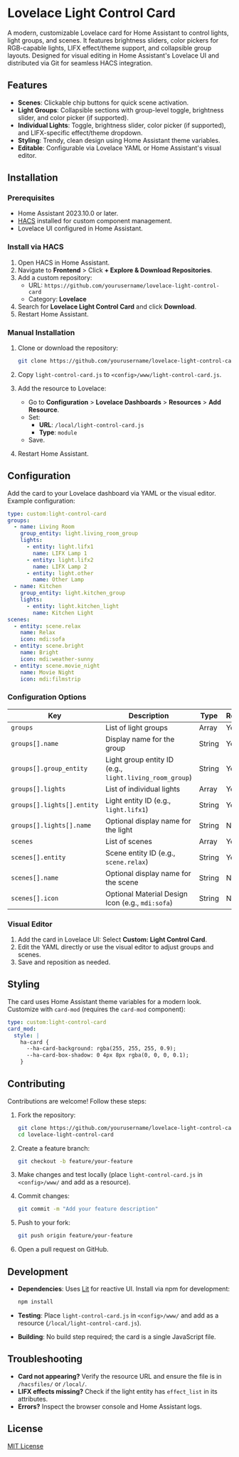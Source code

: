 # Lovelace Light Control Card

A modern, customizable Lovelace card for Home Assistant to control lights, light groups, and scenes. It features brightness sliders, color pickers for RGB-capable lights, LIFX effect/theme support, and collapsible group layouts. Designed for visual editing in Home Assistant's Lovelace UI and distributed via Git for seamless HACS integration.

## Features

- **Scenes**: Clickable chip buttons for quick scene activation.
- **Light Groups**: Collapsible sections with group-level toggle, brightness slider, and color picker (if supported).
- **Individual Lights**: Toggle, brightness slider, color picker (if supported), and LIFX-specific effect/theme dropdown.
- **Styling**: Trendy, clean design using Home Assistant theme variables.
- **Editable**: Configurable via Lovelace YAML or Home Assistant's visual editor.

## Installation

### Prerequisites

- Home Assistant 2023.10.0 or later.
- [HACS](https://hacs.xyz/) installed for custom component management.
- Lovelace UI configured in Home Assistant.

### Install via HACS

1. Open HACS in Home Assistant.
2. Navigate to **Frontend** > Click **+ Explore & Download Repositories**.
3. Add a custom repository:
   - URL: `https://github.com/yourusername/lovelace-light-control-card`
   - Category: **Lovelace**
4. Search for **Lovelace Light Control Card** and click **Download**.
5. Restart Home Assistant.

### Manual Installation

1. Clone or download the repository:

   ```bash
   git clone https://github.com/yourusername/lovelace-light-control-card.git
   ```

2. Copy `light-control-card.js` to `<config>/www/light-control-card.js`.
3. Add the resource to Lovelace:

   - Go to **Configuration** > **Lovelace Dashboards** > **Resources** > **Add Resource**.
   - Set:
     - **URL**: `/local/light-control-card.js`
     - **Type**: `module`
   - Save.

4. Restart Home Assistant.

## Configuration

Add the card to your Lovelace dashboard via YAML or the visual editor. Example configuration:

```yaml
type: custom:light-control-card
groups:
  - name: Living Room
    group_entity: light.living_room_group
    lights:
      - entity: light.lifx1
        name: LIFX Lamp 1
      - entity: light.lifx2
        name: LIFX Lamp 2
      - entity: light.other
        name: Other Lamp
  - name: Kitchen
    group_entity: light.kitchen_group
    lights:
      - entity: light.kitchen_light
        name: Kitchen Light
scenes:
  - entity: scene.relax
    name: Relax
    icon: mdi:sofa
  - entity: scene.bright
    name: Bright
    icon: mdi:weather-sunny
  - entity: scene.movie_night
    name: Movie Night
    icon: mdi:filmstrip
```

### Configuration Options

| Key | Description | Type | Required |
|-----|-------------|------|----------|
| `groups` | List of light groups | Array | Yes |
| `groups[].name` | Display name for the group | String | Yes |
| `groups[].group_entity` | Light group entity ID (e.g., `light.living_room_group`) | String | Yes |
| `groups[].lights` | List of individual lights | Array | Yes |
| `groups[].lights[].entity` | Light entity ID (e.g., `light.lifx1`) | String | Yes |
| `groups[].lights[].name` | Optional display name for the light | String | No |
| `scenes` | List of scenes | Array | Yes |
| `scenes[].entity` | Scene entity ID (e.g., `scene.relax`) | String | Yes |
| `scenes[].name` | Optional display name for the scene | String | No |
| `scenes[].icon` | Optional Material Design Icon (e.g., `mdi:sofa`) | String | No |

### Visual Editor

1. Add the card in Lovelace UI: Select **Custom: Light Control Card**.
2. Edit the YAML directly or use the visual editor to adjust groups and scenes.
3. Save and reposition as needed.

## Styling

The card uses Home Assistant theme variables for a modern look. Customize with `card-mod` (requires the `card-mod` component):

```yaml
type: custom:light-control-card
card_mod:
  style: |
    ha-card {
      --ha-card-background: rgba(255, 255, 255, 0.9);
      --ha-card-box-shadow: 0 4px 8px rgba(0, 0, 0, 0.1);
    }
```

## Contributing

Contributions are welcome! Follow these steps:

1. Fork the repository:

   ```bash
   git clone https://github.com/yourusername/lovelace-light-control-card.git
   cd lovelace-light-control-card
   ```

2. Create a feature branch:

   ```bash
   git checkout -b feature/your-feature
   ```

3. Make changes and test locally (place `light-control-card.js` in `<config>/www/` and add as a resource).
4. Commit changes:

   ```bash
   git commit -m "Add your feature description"
   ```

5. Push to your fork:

   ```bash
   git push origin feature/your-feature
   ```

6. Open a pull request on GitHub.

## Development

- **Dependencies**: Uses [Lit](https://lit.dev/) for reactive UI. Install via npm for development:

  ```bash
  npm install
  ```

- **Testing**: Place `light-control-card.js` in `<config>/www/` and add as a resource (`/local/light-control-card.js`).
- **Building**: No build step required; the card is a single JavaScript file.

## Troubleshooting

- **Card not appearing?** Verify the resource URL and ensure the file is in `/hacsfiles/` or `/local/`.
- **LIFX effects missing?** Check if the light entity has `effect_list` in its attributes.
- **Errors?** Inspect the browser console and Home Assistant logs.

## License

[MIT License](LICENSE)
